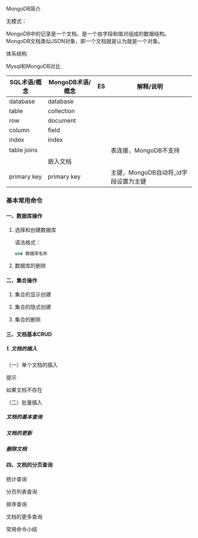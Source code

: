 MongoDB简介

无模式：

MongoDB中的记录是一个文档，是一个由字段和值对组成的数据结构。MongoDB文档类似JSON对象，即一个文档就是认为就是一个对象。



体系结构

Mysql和MongoDB对比



| SQL术语/概念 | MongoDB术语/概念 | ES   | 解释/说明                            |
| ------------ | ---------------- | ---- | ------------------------------------ |
| database     | database         |      |                                      |
| table        | collection       |      |                                      |
| row          | document         |      |                                      |
| column       | field            |      |                                      |
| index        | index            |      |                                      |
| table joins  |                  |      | 表连接，MongoDB不支持                |
|              | 嵌入文档         |      |                                      |
| primary key  | primary key      |      | 主键，MongoDB自动将_id字段设置为主键 |





### 基本常用命令

#### 一、数据库操作

1. 选择和创建数据库

   语法格式：

   ```sql
   use 数据库名称
   ```

   

2. 数据库的删除

#### 二、集合操作

1. 集合的显示创建

2. 集合的隐式创建

3. 集合的删除

#### 三、文档基本CRUD

##### 1. 文档的插入

（一）单个文档的插入



提示

如果文档不存在

（二）批量插入

##### 文档的基本查询

##### 文档的更新

##### 删除文档



#### 四、文档的分页查询

统计查询

分页列表查询

排序查询



文档的更多查询

常用命令小结



